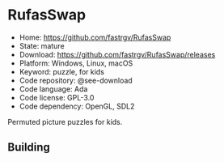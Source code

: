 # RufasSwap

- Home: https://github.com/fastrgv/RufasSwap
- State: mature
- Download: https://github.com/fastrgv/RufasSwap/releases
- Platform: Windows, Linux, macOS
- Keyword: puzzle, for kids
- Code repository: @see-download
- Code language: Ada
- Code license: GPL-3.0
- Code dependency: OpenGL, SDL2

Permuted picture puzzles for kids.

## Building
